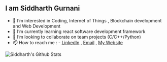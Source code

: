 

  ##  I am Siddharth Gurnani
 - 👀 I’m interested in Coding, Internet of Things , Blockchain development and Web Development
 - 🌱 I’m currently learning react software development framework
 - 💞️ I’m looking to collaborate on team projects (C/C++/Python)
 - 📫 How to reach me : - [LinkedIn](https://www.linkedin.com/in/siddharth-gurnani/) ,  [Email](mailto:gurnanisiddharth@gmail.com) , [My Website](https://sidg.in)



![Siddharth's Github Stats](https://github-readme-stats.vercel.app/api?username=gurnanisiddharth&show_icons=true&theme=radical)

 

<!---
gurnanisiddharth/gurnanisiddharth is a ✨ special ✨ repository because its `README.md` (this file) appears on your GitHub profile.
You can click the Preview link to take a look at your changes.
--->
